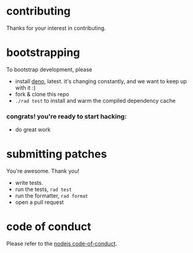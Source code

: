 # contributing

Thanks for your interest in contributing.

# bootstrapping

To bootstrap development, please

- install [deno](https://deno.land/), latest. it's changing constantly, and we want to keep up with it :)
- fork & clone this repo
- `./rad test` to install and warm the compiled dependency cache

### congrats! you're ready to start hacking:

- do great work

# submitting patches

You're awesome.  Thank you!

- write tests.
- run the tests, `rad test`
- run the formatter, `rad format`
- open a pull request

# code of conduct

Please refer to the [nodejs code-of-conduct](https://github.com/nodejs/node/blob/master/CODE_OF_CONDUCT.md).
